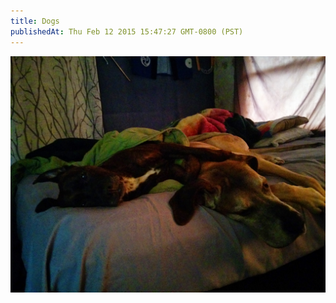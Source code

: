 ```yaml
---
title: Dogs
publishedAt: Thu Feb 12 2015 15:47:27 GMT-0800 (PST)
---
```


![This is a picture of my dogs.](dogs.jpg)
